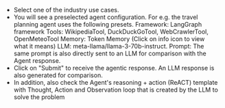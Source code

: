 * Select one of the industry use cases.
* You will see a preselected agent configuration. For e.g. the travel planning agent uses the following presets.
Framework: LangGraph framework
Tools: WikipediaTool, DuckDuckGoTool, WebCrawlerTool, OpenMeteoTool
Memory: Token Memory (Click on info icon to view what it means)
LLM: meta-llama/llama-3-70b-instruct.
Prompt: The same prompt is also directly sent to an LLM for comparison with the Agent response.
* Click on "Submit" to receive the agentic response. An LLM response is also generated for comparison.
* In addition, also check the Agent's reasoning + action (ReACT) template with Thought, Action and Observation loop that is created by the LLM to solve the problem

